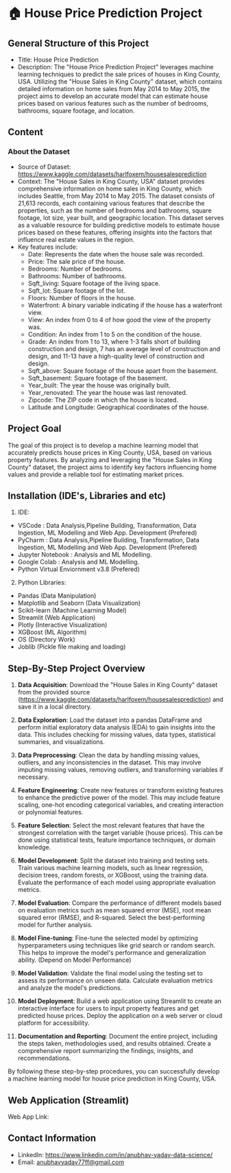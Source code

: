 # 🏠 House Price Prediction Project

## General Structure of this Project
- Title: House Price Prediction
- Description: The "House Price Prediction Project" leverages machine learning techniques to predict the sale prices of houses in King County, USA. Utilizing the "House Sales in King County" dataset, which contains detailed information on home sales from May 2014 to May 2015, the project aims to develop an accurate model that can estimate house prices based on various features such as the number of bedrooms, bathrooms, square footage, and location.

## Content

### About the Dataset
- Source of Dataset: https://www.kaggle.com/datasets/harlfoxem/housesalesprediction
- Context: The "House Sales in King County, USA" dataset provides comprehensive information on home sales in King County, which includes Seattle, from May 2014 to May 2015. The dataset consists of 21,613 records, each containing various features that describe the properties, such as the number of bedrooms and bathrooms, square footage, lot size, year built, and geographic location. This dataset serves as a valuable resource for building predictive models to estimate house prices based on these features, offering insights into the factors that influence real estate values in the region.
- Key features include:
    - Date: Represents the date when the house sale was recorded.
    - Price: The sale price of the house.
    - Bedrooms: Number of bedrooms.
    - Bathrooms: Number of bathrooms.
    - Sqft_living: Square footage of the living space.
    - Sqft_lot: Square footage of the lot.
    - Floors: Number of floors in the house.
    - Waterfront: A binary variable indicating if the house has a waterfront view.
    - View: An index from 0 to 4 of how good the view of the property was.
    - Condition: An index from 1 to 5 on the condition of the house.
    - Grade: An index from 1 to 13, where 1-3 falls short of building construction and design, 7 has an average level of construction and design, and 11-13 have a high-quality level of construction and design.
    - Sqft_above: Square footage of the house apart from the basement.
    - Sqft_basement: Square footage of the basement.
    - Year_built: The year the house was originally built.
    - Year_renovated: The year the house was last renovated.
    - Zipcode: The ZIP code in which the house is located.
    - Latitude and Longitude: Geographical coordinates of the house.

## Project Goal

The goal of this project is to develop a machine learning model that accurately predicts house prices in King County, USA, based on various property features. By analyzing and leveraging the "House Sales in King County" dataset, the project aims to identify key factors influencing home values and provide a reliable tool for estimating market prices.

## Installation (IDE's, Libraries and etc)
1. IDE:
- VSCode : Data Analysis,Pipeline Building, Transformation, Data Ingestion, ML Modelling and Web App. Development (Prefered)
- PyCharm : Data Analysis,Pipeline Building, Transformation, Data Ingestion, ML Modelling and Web App. Development (Prefered)
- Jupyter Notebook : Analysis and ML Modelling.
- Google Colab : Analysis and ML Modelling.
- Python Virtual Enviornment v3.8 (Prefered)
2. Python Libraries:
- Pandas (Data Manipulation)
- Matplotlib and Seaborn (Data Visualization)
- Scikit-learn (Machine Learning Model)
- Streamlit (Web Application)
- Plotly (Interactive Visualization)
- XGBoost (ML Algorithm)
- OS (Directory Work)
- Joblib (Pickle file making and loading)

## Step-By-Step Project Overview

1. **Data Acquisition**: Download the "House Sales in King County" dataset from the provided source (https://www.kaggle.com/datasets/harlfoxem/housesalesprediction) and save it in a local directory.

2. **Data Exploration**: Load the dataset into a pandas DataFrame and perform initial exploratory data analysis (EDA) to gain insights into the data. This includes checking for missing values, data types, statistical summaries, and visualizations.

3. **Data Preprocessing**: Clean the data by handling missing values, outliers, and any inconsistencies in the dataset. This may involve imputing missing values, removing outliers, and transforming variables if necessary.

4. **Feature Engineering**: Create new features or transform existing features to enhance the predictive power of the model. This may include feature scaling, one-hot encoding categorical variables, and creating interaction or polynomial features.

5. **Feature Selection**: Select the most relevant features that have the strongest correlation with the target variable (house prices). This can be done using statistical tests, feature importance techniques, or domain knowledge.

6. **Model Development**: Split the dataset into training and testing sets. Train various machine learning models, such as linear regression, decision trees, random forests, or XGBoost, using the training data. Evaluate the performance of each model using appropriate evaluation metrics.

7. **Model Evaluation**: Compare the performance of different models based on evaluation metrics such as mean squared error (MSE), root mean squared error (RMSE), and R-squared. Select the best-performing model for further analysis.

8. **Model Fine-tuning**: Fine-tune the selected model by optimizing hyperparameters using techniques like grid search or random search. This helps to improve the model's performance and generalization ability. (Depend on Model Performance)

9. **Model Validation**: Validate the final model using the testing set to assess its performance on unseen data. Calculate evaluation metrics and analyze the model's predictions.

10. **Model Deployment**: Build a web application using Streamlit to create an interactive interface for users to input property features and get predicted house prices. Deploy the application on a web server or cloud platform for accessibility.

11. **Documentation and Reporting**: Document the entire project, including the steps taken, methodologies used, and results obtained. Create a comprehensive report summarizing the findings, insights, and recommendations.

By following these step-by-step procedures, you can successfully develop a machine learning model for house price prediction in King County, USA.

## Web Application (Streamlit)

Web App Link: 

## Contact Information
- LinkedIn: https://www.linkedin.com/in/anubhav-yadav-data-science/
- Email: anubhavyadav77ff@gmail.com